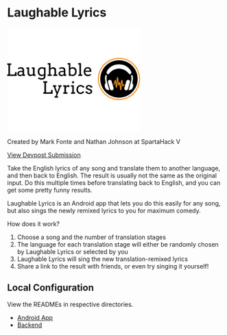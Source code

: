 # Laughable Lyrics
![Laughable Lyrics Logo](https://github.com/nathan815/Laughable-Lyrics/blob/master/logo.png)

Created by Mark Fonte and Nathan Johnson at SpartaHack V

[View Devpost Submission](https://devpost.com/software/laughable-lyrics)

Take the English lyrics of any song and translate them to another language, and then back to English. The result is usually not the same as the original input. Do this multiple times before translating back to English, and you can get some pretty funny results. 

Laughable Lyrics is an Android app that lets you do this easily for any song, but also sings the newly remixed lyrics to you for maximum comedy.

How does it work?
1. Choose a song and the number of translation stages
2. The language for each translation stage will either be randomly chosen by Laughable Lyrics or selected by you
3. Laughable Lyrics will sing the new translation-remixed lyrics 
4. Share a link to the result with friends, or even try singing it yourself!

## Local Configuration
View the READMEs in respective directories.
- [Android App](LaughableLyricsAndroid)
- [Backend](backend)

